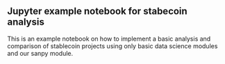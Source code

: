 ## Jupyter example notebook for stabecoin analysis

This is an example notebook on how to implement a basic analysis and comparison of stablecoin projects using only basic data science modules and our sanpy module.